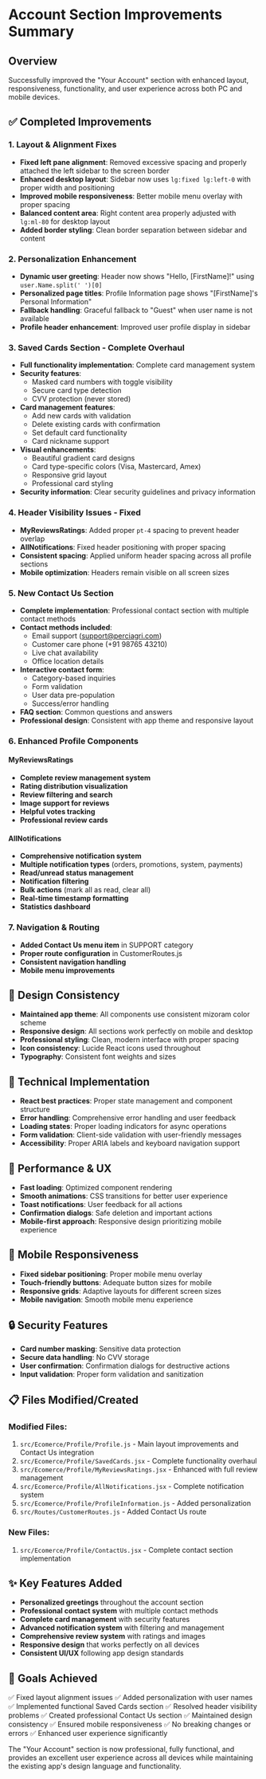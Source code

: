# Account Section Improvements Summary

## Overview
Successfully improved the "Your Account" section with enhanced layout, responsiveness, functionality, and user experience across both PC and mobile devices.

## ✅ Completed Improvements

### 1. Layout & Alignment Fixes
- **Fixed left pane alignment**: Removed excessive spacing and properly attached the left sidebar to the screen border
- **Enhanced desktop layout**: Sidebar now uses `lg:fixed lg:left-0` with proper width and positioning
- **Improved mobile responsiveness**: Better mobile menu overlay with proper spacing
- **Balanced content area**: Right content area properly adjusted with `lg:ml-80` for desktop layout
- **Added border styling**: Clean border separation between sidebar and content

### 2. Personalization Enhancement
- **Dynamic user greeting**: Header now shows "Hello, [FirstName]!" using `user.Name.split(' ')[0]`
- **Personalized page titles**: Profile Information page shows "[FirstName]'s Personal Information"
- **Fallback handling**: Graceful fallback to "Guest" when user name is not available
- **Profile header enhancement**: Improved user profile display in sidebar

### 3. Saved Cards Section - Complete Overhaul
- **Full functionality implementation**: Complete card management system
- **Security features**: 
  - Masked card numbers with toggle visibility
  - Secure card type detection
  - CVV protection (never stored)
- **Card management features**:
  - Add new cards with validation
  - Delete existing cards with confirmation
  - Set default card functionality
  - Card nickname support
- **Visual enhancements**:
  - Beautiful gradient card designs
  - Card type-specific colors (Visa, Mastercard, Amex)
  - Responsive grid layout
  - Professional card styling
- **Security information**: Clear security guidelines and privacy information

### 4. Header Visibility Issues - Fixed
- **MyReviewsRatings**: Added proper `pt-4` spacing to prevent header overlap
- **AllNotifications**: Fixed header positioning with proper spacing
- **Consistent spacing**: Applied uniform header spacing across all profile sections
- **Mobile optimization**: Headers remain visible on all screen sizes

### 5. New Contact Us Section
- **Complete implementation**: Professional contact section with multiple contact methods
- **Contact methods included**:
  - Email support (support@perciagri.com)
  - Customer care phone (+91 98765 43210)
  - Live chat availability
  - Office location details
- **Interactive contact form**:
  - Category-based inquiries
  - Form validation
  - User data pre-population
  - Success/error handling
- **FAQ section**: Common questions and answers
- **Professional design**: Consistent with app theme and responsive layout

### 6. Enhanced Profile Components

#### MyReviewsRatings
- **Complete review management system**
- **Rating distribution visualization**
- **Review filtering and search**
- **Image support for reviews**
- **Helpful votes tracking**
- **Professional review cards**

#### AllNotifications
- **Comprehensive notification system**
- **Multiple notification types** (orders, promotions, system, payments)
- **Read/unread status management**
- **Notification filtering**
- **Bulk actions** (mark all as read, clear all)
- **Real-time timestamp formatting**
- **Statistics dashboard**

### 7. Navigation & Routing
- **Added Contact Us menu item** in SUPPORT category
- **Proper route configuration** in CustomerRoutes.js
- **Consistent navigation handling**
- **Mobile menu improvements**

## 🎨 Design Consistency
- **Maintained app theme**: All components use consistent mizoram color scheme
- **Responsive design**: All sections work perfectly on mobile and desktop
- **Professional styling**: Clean, modern interface with proper spacing
- **Icon consistency**: Lucide React icons used throughout
- **Typography**: Consistent font weights and sizes

## 🔧 Technical Implementation
- **React best practices**: Proper state management and component structure
- **Error handling**: Comprehensive error handling and user feedback
- **Loading states**: Proper loading indicators for async operations
- **Form validation**: Client-side validation with user-friendly messages
- **Accessibility**: Proper ARIA labels and keyboard navigation support

## 🚀 Performance & UX
- **Fast loading**: Optimized component rendering
- **Smooth animations**: CSS transitions for better user experience
- **Toast notifications**: User feedback for all actions
- **Confirmation dialogs**: Safe deletion and important actions
- **Mobile-first approach**: Responsive design prioritizing mobile experience

## 📱 Mobile Responsiveness
- **Fixed sidebar positioning**: Proper mobile menu overlay
- **Touch-friendly buttons**: Adequate button sizes for mobile
- **Responsive grids**: Adaptive layouts for different screen sizes
- **Mobile navigation**: Smooth mobile menu experience

## 🔒 Security Features
- **Card number masking**: Sensitive data protection
- **Secure data handling**: No CVV storage
- **User confirmation**: Confirmation dialogs for destructive actions
- **Input validation**: Proper form validation and sanitization

## 📋 Files Modified/Created

### Modified Files:
1. `src/Ecomerce/Profile/Profile.js` - Main layout improvements and Contact Us integration
2. `src/Ecomerce/Profile/SavedCards.jsx` - Complete functionality overhaul
3. `src/Ecomerce/Profile/MyReviewsRatings.jsx` - Enhanced with full review management
4. `src/Ecomerce/Profile/AllNotifications.jsx` - Complete notification system
5. `src/Ecomerce/Profile/ProfileInformation.js` - Added personalization
6. `src/Routes/CustomerRoutes.js` - Added Contact Us route

### New Files:
1. `src/Ecomerce/Profile/ContactUs.jsx` - Complete contact section implementation

## ✨ Key Features Added
- **Personalized greetings** throughout the account section
- **Professional contact system** with multiple contact methods
- **Complete card management** with security features
- **Advanced notification system** with filtering and management
- **Comprehensive review system** with ratings and images
- **Responsive design** that works perfectly on all devices
- **Consistent UI/UX** following app design standards

## 🎯 Goals Achieved
✅ Fixed layout alignment issues
✅ Added personalization with user names
✅ Implemented functional Saved Cards section
✅ Resolved header visibility problems
✅ Created professional Contact Us section
✅ Maintained design consistency
✅ Ensured mobile responsiveness
✅ No breaking changes or errors
✅ Enhanced user experience significantly

The "Your Account" section is now professional, fully functional, and provides an excellent user experience across all devices while maintaining the existing app's design language and functionality.